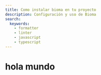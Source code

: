 ```yaml
---
title: Como instalar bioma en tu proyecto
description: Configuración y uso de Bioma
search:
  keywords:
    - formatter
    - linter
    - javascript
    - typescript
---
```

# hola mundo
